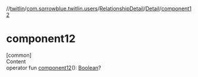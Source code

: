 //[twitlin](../../../index.md)/[com.sorrowblue.twitlin.users](../../index.md)/[RelationshipDetail](../index.md)/[Detail](index.md)/[component12](component12.md)



# component12  
[common]  
Content  
operator fun [component12](component12.md)(): [Boolean](https://kotlinlang.org/api/latest/jvm/stdlib/kotlin/-boolean/index.html)?  



